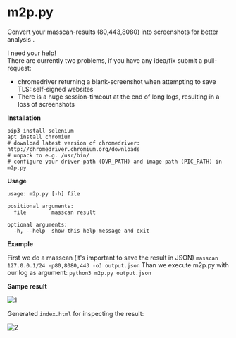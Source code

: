 # m2p.py
Convert your masscan-results (80,443,8080) into screenshots for better analysis .

I need your help!  
There are currently two problems, if you have any idea/fix submit a pull-request:

* chromedriver returning a blank-screenshot when attempting to save TLS::self-signed websites
* There is a huge session-timeout at the end of long logs, resulting in a loss of screenshots

**Installation**

```
pip3 install selenium
apt install chromium
# download latest version of chromedriver: http://chromedriver.chromium.org/downloads
# unpack to e.g. /usr/bin/
# configure your driver-path (DVR_PATH) and image-path (PIC_PATH) in m2p.py
```

**Usage**

```
usage: m2p.py [-h] file

positional arguments:
  file        masscan result

optional arguments:
  -h, --help  show this help message and exit
```

**Example**

First we do a masscan (it's important to save the result in JSON)
`masscan 127.0.0.1/24 -p80,8080,443 -oJ output.json`
Than we execute m2p.py with our log as argument:
`python3 m2p.py output.json`

**Sampe result**

![1](https://user-images.githubusercontent.com/38978231/41800050-28d4c842-7674-11e8-8864-48b7ae617888.png)

Generated `index.html` for inspecting the result:

![2](https://user-images.githubusercontent.com/38978231/41800052-290bb4b0-7674-11e8-8aee-edc60fe829b2.png)
